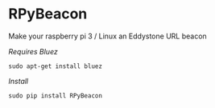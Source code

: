 # RPyBeacon
Make your raspberry pi 3 / Linux an Eddystone URL beacon

*Requires Bluez*

    sudo apt-get install bluez

*Install*

    sudo pip install RPyBeacon

